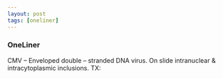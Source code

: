 ```yaml
---
layout: post
tags: [oneliner]
---
```



### OneLiner

CMV – Enveloped double – stranded DNA virus. On slide intranuclear & intracytoplasmic inclusions. TX:
